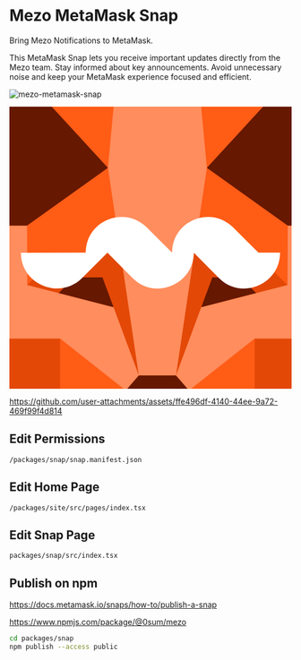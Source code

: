 # Mezo MetaMask Snap

Bring Mezo Notifications to MetaMask.

This MetaMask Snap lets you receive important updates directly from the Mezo team. Stay informed about key announcements. Avoid unnecessary noise and keep your MetaMask experience focused and efficient.

![mezo-metamask-snap](https://github.com/user-attachments/assets/f6a9ecce-5622-4592-ad03-5cb4532a8308)<?xml version="1.0" encoding="UTF-8" standalone="no"?>
<!DOCTYPE svg PUBLIC "-//W3C//DTD SVG 1.1//EN" "http://www.w3.org/Graphics/SVG/1.1/DTD/svg11.dtd">
<svg width="100%" height="100%" viewBox="0 0 400 400" version="1.1" xmlns="http://www.w3.org/2000/svg" xmlns:xlink="http://www.w3.org/1999/xlink" xml:space="preserve" xmlns:serif="http://www.serif.com/" style="fill-rule:evenodd;clip-rule:evenodd;stroke-linejoin:round;stroke-miterlimit:2;">
    <g transform="matrix(2.08298,0,0,2.16125,-190.018,-235.964)">
        <g transform="matrix(2.13466,0,0,2.13466,40.8985,46.8595)">
            <path d="M132.24,131.751L101.759,122.675L78.773,136.416L62.735,136.409L39.735,122.675L9.268,131.751L0,100.465L9.268,65.742L0,36.385L9.268,0L56.875,28.443L84.632,28.443L132.24,0L141.508,36.385L132.24,65.742L141.508,100.465L132.24,131.751Z" style="fill:rgb(255,92,22);fill-rule:nonzero;"/>
        </g>
        <g transform="matrix(2.13466,0,0,2.13466,40.8985,46.8595)">
            <path d="M9.274,0L56.882,28.463L54.989,47.997L9.274,0ZM39.742,100.478L60.689,116.435L39.742,122.675L39.742,100.478ZM59.015,74.097L54.989,48.01L29.219,65.75L29.205,65.743L29.205,65.756L29.285,84.016L39.735,74.098L59.015,74.098L59.015,74.097ZM132.24,0L84.632,28.463L86.519,47.997L132.24,0ZM101.773,100.478L80.825,116.435L101.773,122.675L101.773,100.478ZM112.302,65.755L112.309,65.755L112.302,65.755L112.302,65.742L112.296,65.749L86.526,48.01L82.5,74.097L101.772,74.097L112.229,84.014L112.302,65.755Z" style="fill:rgb(255,92,22);fill-rule:nonzero;"/>
        </g>
        <g transform="matrix(2.13466,0,0,2.13466,40.8985,46.8595)">
            <path d="M39.735,122.675L9.268,131.751L0,100.478L39.735,100.478L39.735,122.675ZM59.008,74.09L64.828,111.804L56.762,90.834L29.272,84.014L39.728,74.091L59.008,74.091L59.008,74.09ZM101.772,122.675L132.24,131.751L141.508,100.478L101.772,100.478L101.772,122.675ZM82.5,74.09L76.68,111.804L84.745,90.834L112.236,84.014L101.773,74.091L82.5,74.091L82.5,74.09Z" style="fill:rgb(227,72,7);fill-rule:nonzero;"/>
        </g>
        <g transform="matrix(2.13466,0,0,2.13466,40.8985,46.8595)">
            <path d="M0,100.465L9.268,65.742L29.198,65.742L29.271,84.008L56.763,90.828L64.828,111.797L60.682,116.415L39.735,100.458L0,100.458L0,100.465ZM141.508,100.465L132.24,65.742L112.309,65.742L112.236,84.008L84.746,90.828L76.68,111.797L80.825,116.415L101.773,100.458L141.508,100.458L141.508,100.465ZM84.632,28.443L56.875,28.443L54.99,47.977L64.829,111.777L76.68,111.777L86.525,47.977L84.632,28.443Z" style="fill:rgb(255,141,93);fill-rule:nonzero;"/>
        </g>
        <g transform="matrix(2.13466,0,0,2.13466,40.8985,46.8595)">
            <path d="M9.268,0L0,36.385L9.268,65.742L29.198,65.742L54.982,47.997L9.268,0ZM53.248,81.665L44.219,81.665L39.303,86.484L56.769,90.814L53.248,81.659L53.248,81.665ZM132.24,0L141.508,36.385L132.24,65.742L112.309,65.742L86.526,47.997L132.24,0ZM88.273,81.665L97.315,81.665L102.231,86.49L84.745,90.828L88.273,81.658L88.273,81.665ZM78.766,123.97L80.826,116.428L76.68,111.81L64.82,111.81L60.675,116.428L62.734,123.97" style="fill:rgb(102,24,0);fill-rule:nonzero;"/>
        </g>
    </g>
    <g transform="matrix(1.14091,0,0,1.14091,-28.1936,81.0384)">
        <path d="M114.94,142.08L146.44,110.58L146.44,110.44L177.79,141.94C186.85,151 197.93,155.03 208.86,155.03C231.73,155.03 253.73,137.2 253.73,110.44L285.08,141.94C294.14,151 305.22,155.03 316.15,155.03C339.02,155.03 361.02,137.2 361.02,110.44L334.12,110.44L302.77,79.09C293.71,70.03 282.49,66 271.56,66C248.69,66 226.83,83.69 226.83,110.44L195.48,79.09C186.42,70.03 175.2,66 164.27,66C141.4,66 119.54,83.69 119.54,110.44L39,110.58C39,137.48 61.29,154.88 84.16,154.88C95.09,154.88 106.17,150.85 114.94,142.08Z" style="fill:white;fill-rule:nonzero;"/>
    </g>
</svg>

https://github.com/user-attachments/assets/ffe496df-4140-44ee-9a72-469f99f4d814

## Edit Permissions

```
/packages/snap/snap.manifest.json
```

## Edit Home Page

```
/packages/site/src/pages/index.tsx
```

## Edit Snap Page

```
packages/snap/src/index.tsx
```

## Publish on npm

https://docs.metamask.io/snaps/how-to/publish-a-snap

https://www.npmjs.com/package/@0sum/mezo

```bash
cd packages/snap
npm publish --access public
```